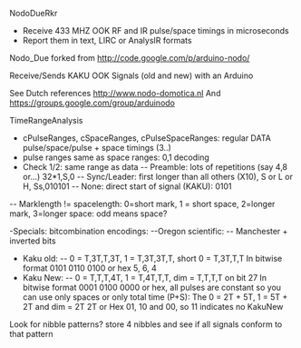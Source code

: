 NodoDueRkr
- Receive 433 MHZ OOK RF and IR pulse/space timings in microseconds
- Report them in text, LIRC or AnalysIR formats

Nodo_Due forked from http://code.google.com/p/arduino-nodo/

Receive/Sends KAKU OOK Signals (old and new) with an Arduino

See Dutch references
http://www.nodo-domotica.nl
And
https://groups.google.com/group/arduinodo

TimeRangeAnalysis
- cPulseRanges, cSpaceRanges, cPulseSpaceRanges: regular DATA pulse/space/pulse + space timings (3..)
- pulse ranges same as space ranges: 0,1 decoding
- Check 1/2: same range as data
-- Preamble: lots of repetitions (say 4,8 or...) 32*1,S,0
-- Sync/Leader: first longer than all others (X10), S or L or H, Ss,010101
-- None: direct start of signal (KAKU): 0101

-- Marklength != spacelength: 0=short mark, 1 = short space, 2=longer mark, 3=longer space: odd means space?

-Specials: bitcombination encodings:
--Oregon scientific:
-- Manchester + inverted bits

- Kaku old:
-- 0 = T,3T,T,3T, 1 = T,3T,3T,T, short 0 = T,3T,T,T
In bitwise format 0101 0110 0100 or hex 5, 6, 4
- Kaku New:
-- 0 = T,T,T,4T, 1 = T,4T,T,T, dim = T,T,T,T on bit 27
In bitwise format 0001 0100 0000 or hex, all pulses are constant so you can 
use only spaces or only total time (P+S):
The 0 = 2T + 5T, 1 = 5T + 2T and dim = 2T 2T or Hex 01, 10 and 00, so 11 indicates no KakuNew

Look for nibble patterns? store 4 nibbles and see if all signals conform to that pattern

